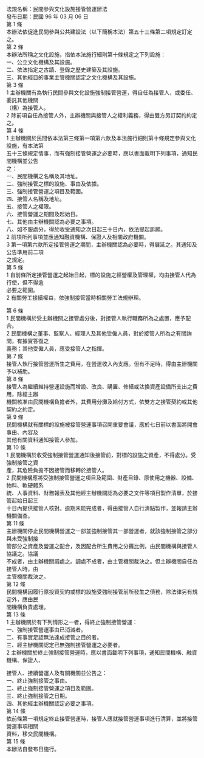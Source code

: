 法規名稱：民間參與文化設施接管營運辦法  
發布日期：民國 96 年 03 月 06 日  
第 1 條  
本辦法依促進民間參與公共建設法（以下簡稱本法）第五十三條第二項規定訂定之。  
第 2 條  
本辦法所稱之文化設施，指依本法施行細則第十條規定之下列設施：  
一、公立文化機構及其設施。  
二、依法指定之古蹟、登錄之歷史建築及其設施。  
三、其他經目的事業主管機關認定之文化機構及其設施。  
第 3 條  
1 主辦機關有為執行民間參與文化設施強制接管營運，得自任為接管人，或委任、委託其他機關  
（構）為接管人。  
2 除前項自任為接管人外，主辦機關與接管人之權利義務，得由雙方另訂契約約定之。  
第 4 條  
1 主辦機關於民間依本法第三條第一項第六款及本法施行細則第十條規定參與文化設施，有本法第  
五十三條規定情事，而有強制接管營運之必要時，應以書面載明下列事項，通知民間機構並公告  
之：  
一、民間機構之名稱及其地址。  
二、強制接管之標的設施、事由及依據。  
三、強制接管營運之項目及範圍。  
四、接管人名稱及地址。  
五、接管人之權限。  
六、接管營運之期間及起始日。  
七、其他由主辦機關認為必要之事項。  
八、如不服處分，得於收受通知之次日起三十日內，依法提起訴願。  
2 前項所列事項並應通知融資機構、保證人及相關政府機關。  
3 第一項第六款所定接管營運之期間，主辦機關認為必要時，得展延之。其通知及公告準用前二項  
之規定。  
第 5 條  
1 自前條所定接管營運之起始日起，標的設施之經營權及管理權，均由接管人代為行使，但不得逾  
必要之範圍。  
2 有關勞工接續權益，依強制接管當時相關勞工法規辦理。  


第 6 條  
1 民間機構於受主辦機關之接管處分後，對接管人執行職務所為之處置，應予配合。  
2 民間機構之董事、監察人、經理人及其他受僱人員，對於接管人所為之有關詢問，有據實答復之  
義務；其他受僱人員，應受接管人之指揮。  
第 7 條  
接管人執行接管營運所生之費用，在營運收入內支應。但有不足時，得由主辦機關予以補助。  
第 8 條  
接管人為繼續維持營運設施而增設、改良、購置、修繕或汰換資產設備所支出之費用，除經主辦  
機關核准由民間機構負擔者外，其費用分攤及給付方式，依雙方之接管契約或其他契約之約定。  
第 9 條  
民間機構就有關標的設施被接管營運事項召開重要會議，應於七日前以書面將開會事由、內容及  
其他有關資料通知接管人參加。  
第 10 條  
1 民間機構於收受強制接管營運通知後接管前，對標的設施之資產，不得處分。受強制接管之資  
產，其危險負擔不因接管而移轉於接管人。  
2 民間機構應將受強制接管營運之項目及範圍、財產目錄、原使用之機器、設備、物料、軟硬體系  
統、人事資料、財務報表及其他經主辦機關認為必要之文件等項目製作清單，於接管起始日起三  
十日內提供接管人核對。逾期未能完成者，得由接管人自行清點製作，並報請主辦機關備查。  
第 11 條  
主辦機關停止民間機構營運之一部並強制接管其一部營運者，就該強制接管之部分與未受強制接  
管部分之資產及營運之配合，及因配合所生費用之分攤比例，由民間機構與接管人協議之。協議  
不成者，由主辦機關調處之。調處不成者，由主管機關裁決之。但主辦機關自任為接管人時，由  
主管機關裁決之。  
第 12 條  
民間機構因履行原投資契約或標的設施受強制接管前所發生之債務，除法律另有規定外，應由民  
間機構負責處理。  
第 13 條  
1 主辦機關於有下列情形之一者，得終止強制接管營運：  
一、強制接管營運事由已消滅者。  
二、有事實足認無法達成接管之目的者。  
三、經主辦機關認定已無強制接管營運之必要者。  
2 主辦機關於終止強制接管營運時，應以書面載明下列事項，通知民間機構、融資機構、保證人、  


接管人、接續營運人及有關機關並公告之：  
一、終止強制接管之事由。  
二、終止強制接管營運之項目及範圍。  
三、終止強制接管之日期。  
四、其他經主辦機關認定必要之事項。  
第 14 條  
依前條第一項規定終止接管營運時，接管人應就接管營運事項進行清算，並將接管營運事項相關  
資料，移交民間機構。  
第 15 條  
本辦法自發布日施行。  


